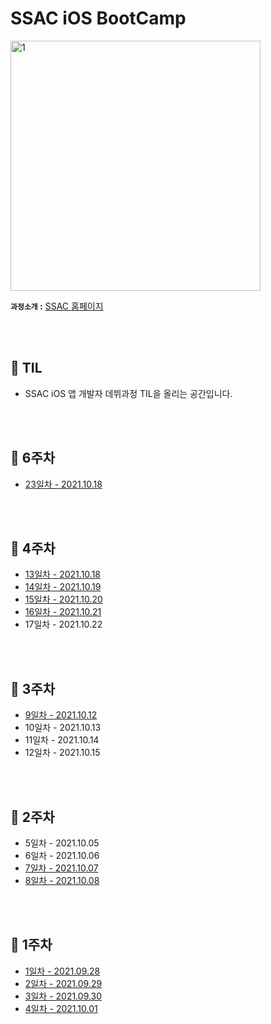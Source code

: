 # SSAC iOS BootCamp

<left><img width="400" src="https://user-images.githubusercontent.com/70905219/135050840-7aaf40f5-4c63-4d2b-b38a-7223344ddef4.png" alt="1" style="zoom:100%;"></left>

**`과정소개` :** [SSAC 홈페이지](https://ssac.seoul.kr/course/active/detail.do)

<br></br>

## 📝 TIL

- SSAC iOS 앱 개발자 데뷔과정 TIL을 올리는 공간입니다.

<br></br>

## 📍 6주차

* [23일차 - 2021.10.18](https://github.com/BAEKYUJEONG/SSAC_iOS/blob/main/TIL/23일차_2021.11.01.md)

<br></br>

## 📍 4주차

* [13일차 - 2021.10.18](https://github.com/BAEKYUJEONG/SSAC_iOS/blob/main/TIL/13일차_2021.10.18.md)
* [14일차 - 2021.10.19](https://github.com/BAEKYUJEONG/SSAC_iOS/blob/main/TIL/14일차_2021.10.19.md)
* [15일차 - 2021.10.20](https://github.com/BAEKYUJEONG/SSAC_iOS/blob/main/TIL/15일차_2021.10.20.md)
* [16일차 - 2021.10.21](https://github.com/BAEKYUJEONG/SSAC_iOS/blob/main/TIL/16일차_2021.10.21.md)
* 17일차 - 2021.10.22

<br></br>

## 📍 3주차

* [9일차 - 2021.10.12](https://github.com/BAEKYUJEONG/SSAC_iOS/blob/main/TIL/9일차_2021.10.12.md)
* 10일차 - 2021.10.13
* 11일차 - 2021.10.14
* 12일차 - 2021.10.15

<br></br>

## 📍 2주차

* 5일차 - 2021.10.05
* 6일차 - 2021.10.06
* [7일차 - 2021.10.07](https://github.com/BAEKYUJEONG/SSAC_iOS/blob/main/TIL/7일차_2021.10.07.md)
* [8일차 - 2021.10.08](https://github.com/BAEKYUJEONG/SSAC_iOS/blob/main/TIL/8일차_2021.10.08.md)



<br></br>

## 📍 1주차

* [1일차 - 2021.09.28](https://github.com/BAEKYUJEONG/SSAC_iOS/blob/main/TIL/1일차_2021.09.28.md)
* [2일차 - 2021.09.29](https://github.com/BAEKYUJEONG/SSAC_iOS/blob/main/TIL/2일차_2021.09.29.md)
* [3일차 - 2021.09.30](https://github.com/BAEKYUJEONG/SSAC_iOS/blob/main/TIL/3일차_2021.09.30.md)
* [4일차 - 2021.10.01](https://github.com/BAEKYUJEONG/SSAC_iOS/blob/main/TIL/4일차_2021.10.01.md)


